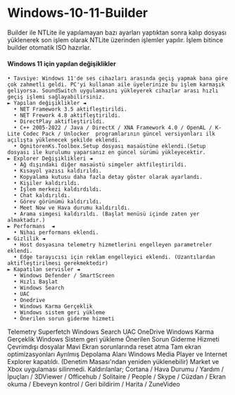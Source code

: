 # Windows-10-11-Builder
Builder ile NTLite ile yapılamayan bazı ayarları yaptıktan sonra kalıp dosyası yüklenerek son işlem olarak NTLite üzerinden işlemler yapılır. İşlem bitince builder otomatik ISO hazırlar.
#### Windows 11 için yapılan değişiklikler
    • Tavsiye: Windows 11'de ses cihazları arasında geçiş yapmak bana göre çok zahmetli geldi. PC'yi kullanan aile üyelerinize bu işlem karmaşık geliyorsa. SoundSwitch uygulamasını yükleyerek cihazlar arası hızlı geçiş işlemi sağlayabilirsiniz.
    ► Yapılan değişiklikler ◄
      • NET Framework 3.5 aktifleştirildi.
      • NET Frework 4.8 aktifleştirildi. 
      • DirectPlay aktifleştirildi.
      • C++ 2005-2022 / Java / DirectX / XNA Framework 4.0 / OpenAL / K-Lite Codec Pack / Unlocker  programlarının güncel versiyonları ilk açılışta yüklenecek şekilde eklendi.
      • OgnitorenKs.Toolbox.Setup dosyası masaüstüne eklendi.(Setup dosyası ile kurulumu yaparsanız en güncel sürümü yükleyecektir.
    ► Explorer Değişiklikleri ◄
      • Ağ dışındaki diğer masaüstü simgeler aktfileştirildi.
      • Kısayol yazısı kaldırıldı.
      • Kopyalama kutusu daha fazla detay göster olarak ayarlandı.
      • Kişiler kaldırıldı.
      • İşlem merkezi kaldırdıldı.
      • Chat kaldırıldı.
      • Görev görünümü kaldırıldı.
      • Meet Now ve Hava durumu kaldırıldı.
      • Arama simgesi kaldırıldı. (Başlat menüsü içinde zaten yer almaktadır.)
    ► Performans  ◄
      • Nihai performans eklendi.
    ► Gizlilik ◄
      • Host dosyasına telemetry hizmetlerini engelleyen parametreler eklendi.
      • Edge tarayıcısı için reklam engelleyici eklendi. (Uzantılardan aktifleştirilmesi gerekmektedir)
    ► Kapatılan servisler ◄
      • Windows Defender / SmartScreen
      • Hızlı Başlat
      • Windows Search
      • UAC
      • Onedrive
      • Windows Karma Gerçeklik
      • Windows sistem geri yükleme
      • Önerilen sorun giderme hizmeti
      
Telemetry
Superfetch
Windows Search
UAC
OneDrive
Windows Karma Gerçeklik
Windows Sistem geri yükleme
Önerilen Sorun Giderme Hizmeti
Çevrimdışı dosyalar
Mavi Ekran sorunlarında reset atma
Tam ekran optimizasyonları
Ayrılmış Depolama Alanı
Windows Media Player ve Internet Explorer kapatıldı. (Denetim Masası'ndan yeniden yüklenebilir)
Market ve Xbox uygulaması silinmedi. Kaldırılanlar;
Cortana / Hava Durumu / Yardım / İpuçları / 3DViewer / Officehub / Solitaire / People / Skype / Cüzdan / Ekran okuma / Ebeveyn kontrol / Geri bildirim / Harita / ZuneVideo
